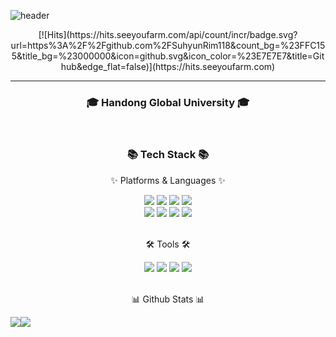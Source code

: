 <!--
**SuhyunRim118/SuhyunRim118** is a ✨ _special_ ✨ repository because its `README.md` (this file) appears on your GitHub profile.

Here are some ideas to get you started:

- 🔭 I’m currently working on ...
- 🌱 I’m currently learning ...
- 👯 I’m looking to collaborate on ...
- 🤔 I’m looking for help with ...
- 💬 Ask me about ...
- 📫 How to reach me: ...
- 😄 Pronouns: ...
- ⚡ Fun fact: ...
-->

![header](https://capsule-render.vercel.app/api?type=Cylinder&color=FFC155&fontColor=FFFFFF&height=180&section=header&text=Suhyun%20Github%20💡&fontSize=60&&animation=twinkling)

<div align=center>
	[![Hits](https://hits.seeyoufarm.com/api/count/incr/badge.svg?url=https%3A%2F%2Fgithub.com%2FSuhyunRim118&count_bg=%23FFC155&title_bg=%23000000&icon=github.svg&icon_color=%23E7E7E7&title=Github&edge_flat=false)](https://hits.seeyoufarm.com)
</div>

<hr>

<div align=center>
	<h3>🎓 Handong Global University 🎓</h3>
</div>
<br>

<div align=center>
	<h3>📚 Tech Stack 📚</h3>
	<p>✨ Platforms & Languages ✨</p>
</div>
<div align="center">
	<img src="https://img.shields.io/badge/Python-3776AB?style=flat&logo=Python&logoColor=white" />
	<img src="https://img.shields.io/badge/C++-00599C?style=flat&logo=C++&logoColor=white" />
	<img src="https://img.shields.io/badge/C-A8B9CC?style=flat&logo=C&logoColor=white" />
	<img src="https://img.shields.io/badge/Linux-FCC624?style=flat&logo=Linux&logoColor=white" />
	<br>
	<img src="https://img.shields.io/badge/MySQL-4479A1?style=flat&logo=MySQL&logoColor=white" />
	<img src="https://img.shields.io/badge/MariaDB-003545?style=flat&logo=MariaDB&logoColor=white" />
	<img src="https://img.shields.io/badge/Spring-6DB33F?style=flat&logo=Spring&logoColor=white" />
	<img src="https://img.shields.io/badge/Bootstrap-7952B3?style=flat&logo=Bootstrap&logoColor=white" />
</div>
<br>

<div align=center>
	<p>🛠 Tools 🛠</p>
</div>
<div align=center>
	<img src="https://img.shields.io/badge/Visual%20Studio-5C2D91?style=flat&logo=VisualStudio&logoColor=white" />
	<img src="https://img.shields.io/badge/Visual%20Studio%20Code-007ACC?style=flat&logo=VisualStudioCode&logoColor=white" />
	<img src="https://img.shields.io/badge/GitHub-181717?style=flat&logo=GitHub&logoColor=white" />
	<img src="https://img.shields.io/badge/Eclipse%20IDE-2C2255?style=flat&logo=EclipseIDE&logoColor=white" />
</div>
<br>
<div align=center>
	<p>📊 Github Stats 📊</p>
</div>

<div style="display: flex; flex-direction: row;">
	<img class="img" src="[https://github-readme-stats.vercel.app/api?username=hussaino03&show_icons=true&theme=radical](https://github-readme-stats.vercel.app/api?username=SuhyunRim118&show_icons=true&theme=flag-india" />
	<img class="img" src="[https://github-readme-stats.vercel.app/api/top-langs/?username=hussaino03&theme=radical&layout=compact](https://github-readme-stats.vercel.app/api/top-langs/?username=SuhyunRim118&layout=compact&theme=flag-india)" />
</div>

<!--
<div align=center>
	![Anurag's GitHub stats](https://github-readme-stats.vercel.app/api?username=SuhyunRim118&show_icons=true&theme=flag-india&align=center)
</div>

![Top Langs](https://github-readme-stats.vercel.app/api/top-langs/?username=SuhyunRim118&layout=compact&theme=flag-india=align=center)	
-->
